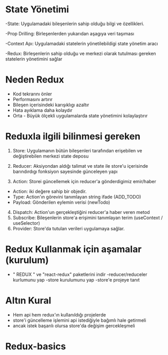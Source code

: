 # State Yönetimi

-State: Uygulamadaki bileşenlerin sahip olduğu bilgi ve özellikleri.

-Prop Drilling: Birleşenlerden yukarıdan aşagıya veri taşıması

-Context Apı: Uygulamadaki statelerin yönetilebildigi state yönetim aracı

-Redux: Birleşenlerin sahip olduğu ve merkezi olarak tutulması gereken statelerin yönetimini sağlar

# Neden Redux 

- Kod tekrarını önler
- Performasını artırır
- Bileşen içerisindeki karışıklıgı azaltır
- Hata ayıklama daha kolaydır
- Orta - Büyük ölçekli uygulamalarda state yönetimini kolaylaştırır

# Reduxla ilgili bilinmesi gereken

1. Store: Uygulamanın bütün bileşenleri tarafından erişebilen ve değiştirebilen merkezi state deposu

2. Reducer: Aksiyondan aldığı talimat ve state ile store'u içerisinde barındırdıgı fonksiyon sayesinde günceleyen yapı

3. Action: Storei güncellemek için reducer'a gönderdigimiz emir/haber

- Action: iki değere sahip bir objedir.
- Type: Action'ın görevini tanımlayan string ifade (ADD_TODO)
- Payload: Gönderilen eylemin verisi (newTodo)

4. Dispatch: Action'un gerçekleştiğini reducer'a haber veren metod
5. Subscribe: Bileşenlerin store'a erişimini tanımlayan terim (useContext / useSelector)
6. Provider: Store'da tutulan verileri uygulamaya sağlar.

# Redux Kullanmak için aşamalar (kurulum)
- " REDUX " ve "react-redux"  paketlerini indir
-reducer/reduceler kurlumunu yap
-store kurulumunu yap
-store'e projeye tanıt

# Altın Kural

- Hem  api hem redux'ın kullanıldığı projelerde
- store'i güncelleme işlemini api istediğiyle bağımlı hale getirmeli
- ancak istek başarılı olursa store'da değişim gercekleşmeli



# Redux-basics
